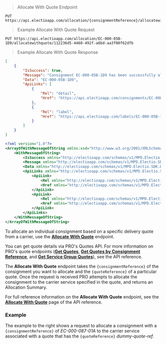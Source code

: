 > Allocate With Quote Endpoint
```
PUT https://api.electioapp.com/allocation/{consignmentReference}/allocatewithquote/{quoteReference}
```
> Example Allocate With Quote Request
```
PUT https://api.electioapp.com/allocation/EC-000-05B-1D9/allocatewithquote/112236d5-4460-492f-a6bd-aa3f00f62dfb
```
> Example Allocate With Quote Response
```json
[
    {
        "IsSuccess": true,
        "Message": "Consignment EC-000-05B-1D9 has been successfully allocated with UPS STANDARD (Delivery Confirmation Signature Required) for shipping on 01/05/2019 17:00:00 +00:00",
        "Data": "EC-000-05B-1D9",
        "ApiLinks": [
            {
                "Rel": "detail",
                "Href": "https://api.electioapp.com/consignments/EC-000-05B-1D9"
            },
            {
                "Rel": "label",
                "Href": "https://api.electioapp.com/labels/EC-000-05B-1D9"
            }
        ]
    }
]
```

```xml
<?xml version="1.0"?>
<ArrayOfWithMessageOfString xmlns:xsd="http://www.w3.org/2001/XMLSchema" xmlns:xsi="http://www.w3.org/2001/XMLSchema-instance">
    <WithMessageOfString>
        <IsSuccess xmlns="http://electioapp.com/schemas/v1/MPD.Electio.SDK.DataTypes.Consignments">true</IsSuccess>
        <Message xmlns="http://electioapp.com/schemas/v1/MPD.Electio.SDK.DataTypes.Consignments">Consignment EC-000-05B-1D9 has been successfully allocated with UPS STANDARD (Delivery Confirmation Signature Required) for shipping on 01/05/2019 17:00:00 +00:00</Message>
        <Data xmlns="http://electioapp.com/schemas/v1/MPD.Electio.SDK.DataTypes.Consignments">EC-000-05B-1D9</Data>
        <ApiLinks xmlns="http://electioapp.com/schemas/v1/MPD.Electio.SDK.DataTypes.Consignments">
            <ApiLink>
                <Rel xmlns="http://electioapp.com/schemas/v1/MPD.Electio.SDK.DataTypes.Common">detail</Rel>
                <Href xmlns="http://electioapp.com/schemas/v1/MPD.Electio.SDK.DataTypes.Common">https://api.electioapp.com/consignments/EC-000-05B-1D9</Href>
            </ApiLink>
            <ApiLink>
                <Rel xmlns="http://electioapp.com/schemas/v1/MPD.Electio.SDK.DataTypes.Common">label</Rel>
                <Href xmlns="http://electioapp.com/schemas/v1/MPD.Electio.SDK.DataTypes.Common">https://api.electioapp.com/labels/EC-000-05B-1D9</Href>
            </ApiLink>
        </ApiLinks>
    </WithMessageOfString>
</ArrayOfWithMessageOfString>
```

To allocate an individual consignment based on a specific delivery quote from a carrier, use the **[Allocate With Quote](https://docs.electioapp.com/#/api/AllocateWithQuote)** endpoint.

<aside class="note">
  You can get quote details via PRO's Quotes API. For more information on PRO's quote endpoints (<strong><a href="https://docs.electioapp.com/#/api/GetQuotes">Get Quotes</a></strong>, <strong><a href="https://docs.electioapp.com/#/api/GetQuotesbyConsignmentReference">Get Quotes by Consignment Reference</a></strong>, and <strong><a href="https://docs.electioapp.com/#/api/GetServiceGroupQuotes">Get Service Group Quotes</a></strong>), see the API reference.
</aside>

The **Allocate With Quote** endpoint takes the `{consignmentReference}` of the consignment you want to allocate and the `{quoteReference}` of a particular quote. Once the request is received PRO attempts to allocate the consignment to the carrier service specified in the quote, and returns an Allocation Summary.

<aside class="note">
  For full reference information on the <strong>Allocate With Quote</strong> endpoint, see the <strong><a href="https://docs.electioapp.com/#/api/AllocateWithQuote">Allocate With Quote</a></strong> page of the API reference.
</aside>

### Example

The example to the right shows a request to allocate a consignment with a `{consignmentReference}` of _EC-000-087-01A_ to the carrier service associated with a quote that has the `{quoteReference}` _dummy-quote-ref_.
